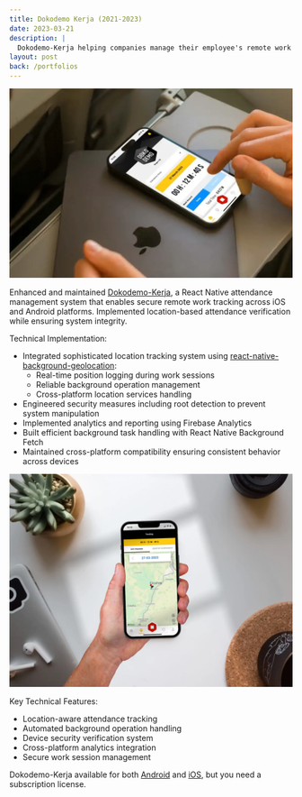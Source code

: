 ```yaml
---
title: Dokodemo Kerja (2021-2023)
date: 2023-03-21
description: |
  Dokodemo-Kerja helping companies manage their employee's remote work record with a desktop and mobile app. 
layout: post
back: /portfolios
---
```


<img src="/assets/images/portfolios/dokodemo-kerja-record.webp" class="h-96 w-full object-cover"/>

Enhanced and maintained [Dokodemo-Kerja](https://dokodemo-kerja.com/), a React Native attendance management system that enables secure remote work tracking across iOS and Android platforms. Implemented location-based attendance verification while ensuring system integrity.

Technical Implementation:
- Integrated sophisticated location tracking system using [react-native-background-geolocation](https://github.com/transistorsoft/react-native-background-geolocation):
  - Real-time position logging during work sessions
  - Reliable background operation management
  - Cross-platform location services handling
- Engineered security measures including root detection to prevent system manipulation
- Implemented analytics and reporting using Firebase Analytics
- Built efficient background task handling with React Native Background Fetch
- Maintained cross-platform compatibility ensuring consistent behavior across devices

<img src="/assets/images/portfolios/dokodemo-kerja-holding.webp" class="h-96 w-full object-cover"/>


Key Technical Features:
- Location-aware attendance tracking
- Automated background operation handling
- Device security verification system
- Cross-platform analytics integration
- Secure work session management

Dokodemo-Kerja available for both [Android](https://play.google.com/store/apps/details?id=com.dokodemomobile&hl=uz&gl=US) and [iOS](https://apps.apple.com/id/app/dokodemo-kerja/id1506859201), but you need a subscription license.

